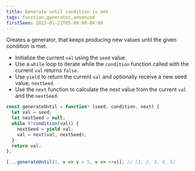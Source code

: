 ```yaml
---
title: Generate until condition is met
tags: function,generator,advanced
firstSeen: 2022-01-21T05:00:00-04:00
---
```


Creates a generator, that keeps producing new values until the given condition is met.

- Initialize the current `val` using the `seed` value.
- Use a `while` loop to iterate while the `condition` function called with the current `val` returns `false`.
- Use `yield` to return the current `val` and optionally receive a new seed value, `nextSeed`.
- Use the `next` function to calculate the next value from the current `val` and the `nextSeed`.

```js
const generateUntil = function* (seed, condition, next) {
  let val = seed;
  let nextSeed = null;
  while (!condition(val)) {
    nextSeed = yield val;
    val = next(val, nextSeed);
  }
  return val;
};
```

```js
[...generateUntil(1, v => v > 5, v => ++v)]; // [1, 2, 3, 4, 5]
```
